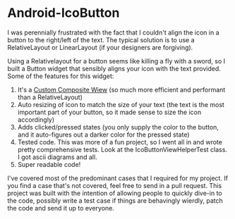 Android-IcoButton
=================

I was perennially frustrated with the fact that I couldn't align the icon in a button to the right/left of the text. The typical solution is to use a RelativeLayout or LinearLayout (if your designers are forgiving).

Using a Relativelayout for a button seems like killing a fly with a sword, so I built a Button widget that sensibly aligns your icon with the text provided. Some of the features for this widget:

1. It's a [Custom Composite Wiew](http://lucasr.org/2014/05/12/custom-layouts-on-android/) (so much more efficient and performant than a RelativeLayout)
2. Auto resizing of icon to match the size of your text (the text is the most important part of your button, so it made sense to size the icon accordingly)
3. Adds clicked/pressed states (you only supply the color to the button, and it auto-figures out a darker color for the pressed state)
4. Tested code. This was more of a fun project, so I went all in and wrote pretty comprehensive tests. Look at the IcoButtonViewHelperTest class. I got ascii diagrams and all.
5. Super readable code!

I've covered most of the predominant cases that I required for my project. If you find a case that's not covered, feel free to send in a pull request. This project was built with the intention of allowing people to quickly dive-in to the code, possibly write a test case if things are behavingly wierdly, patch the code and send it up to everyone.